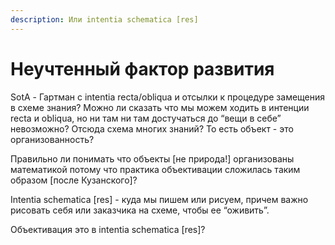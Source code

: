 ```yaml
---
description: Или intentia schematica [res]
---
```


# Неучтенный фактор развития

SotA - Гартман с intentia recta/obliqua и отсылки к процедуре замещения в схеме знания? Можно ли сказать что мы можем ходить в интенции recta и obliqua, но ни там ни там достучаться до “вещи в себе” невозможно? Отсюда схема многих знаний? То есть объект - это организованность?

Правильно ли понимать что объекты \[не природа!] организованы математикой потому что практика объективации сложилась таким образом \[после Кузанского]?

Intentia schematica \[res] - куда мы пишем или рисуем, причем важно рисовать себя или заказчика на схеме, чтобы ее “оживить”.

Объективация это в intentia schematica \[res]?
